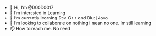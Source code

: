 - 👋 Hi, I’m @D00D0017
- 👀 I’m interested in Learning
- 🌱 I’m currently learning Dev-C++ and Bluej Java
- 💞️ I’m looking to collaborate on nothing i mean no one. Im still learning
- 📫 How to reach me. No need

<!---
D00D0017/D00D0017 is a ✨ special ✨ repository because its `README.md` (this file) appears on your GitHub profile.
You can click the Preview link to take a look at your changes.
--->
